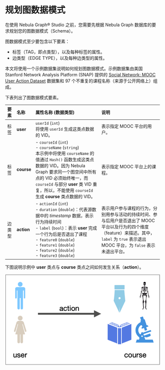 # 规划图数据模式

在使用 Nebula Graph&reg; Studio 之前，您需要先根据 Nebula Graph 数据库的要求规划您的图数据模式（Schema）。

图数据模式至少要包含以下要素：

* 标签（TAG，即点类型），以及每种标签的属性。
* 边类型（EDGE TYPE），以及每种边类型的属性。

本文将使用一个示例数据集说明如何规划图数据模式。示例数据集由美国 Stanford Network Analysis Platform (SNAP) 提供的 [Social Network: MOOC User Action Dataset](https://snap.stanford.edu/data/act-mooc.html "点击前往 Stanford Network Analysis Platform (SNAP)网站") 数据集和 97 个不重复的课程名称（来源于公开网络上）组成。

下表列出了图数据模式要素。

| 要素  | 名称  | 属性名称 (数据类型)  |  说明  |
| :---  | :---  | :---  | :---  |
| 标签  | **user**  | `userId` (`int`) <br /> 将使用 `userId` 生成这类点数据的 VID。 | 表示指定 MOOC 平台的用户。  |
| 标签  | **course** | - `courseId` (`int`)<br /> - `courseName` (`string`) <br />本示例中将使用 `courseName` 的值通过 `Hash()` 函数生成这类点数据的 VID。因为 Nebula Graph 要求同一个图空间中所有点的 VID 必须始终唯一，而 `courseId` 与部分 **user** 类 VID 重复，所以，不能使用 `courseId` 生成 **course** 类点数据的 VID。 | 表示指定 MOOC 平台上的课程。  |
| 边类型  | **action**  | - `actionId` (`int`) <br /> - `duration` (`double`)：代表源数据中的 _timestamp_ 数据，表示行为持续时间 <br /> - `label` (`bool`)：表示 **user** 完成一个行为后是否退出了课程 <br /> - `feature0` (`double`) <br /> - `feature1` (`double`) <br /> - `feature2` (`double`) <br /> - `feature3` (`double`) |  表示用户参与课程的行为，分别用参与活动的持续时间、参与后用户是否退出了 MOOC 平台以及行为的四个维度（feature）来描述。其中，`label` 为 `true` 表示退出 MOOC 平台，为 `false` 表示未退出平台。 |

下图说明示例中 **user** 类点与 **course** 类点之间如何发生关系（**action**）。

![用户在 MOOC 平台上参加课程](../figs/st-ug-006.png "示例中 user 与 course 的关系")
